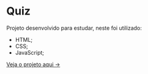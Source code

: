 # Quiz

Projeto desenvolvido para estudar, neste foi utilizado:

- HTML;
- CSS;
- JavaScript;

[Veja o projeto aqui ->]()